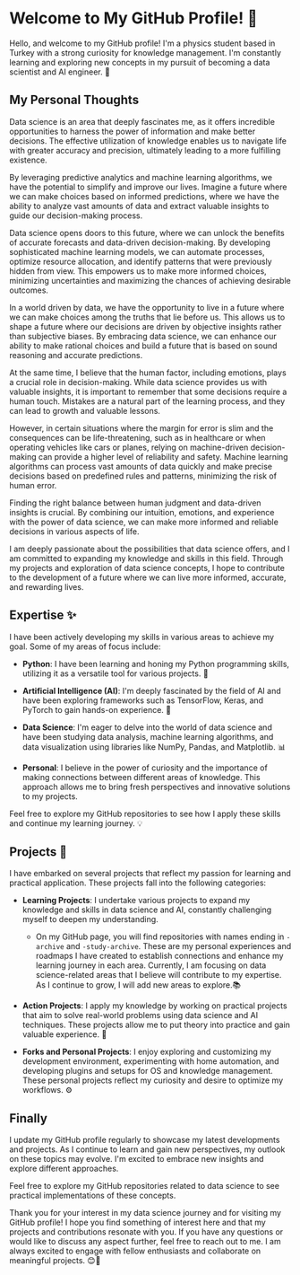 
# Welcome to My GitHub Profile! 👋

Hello, and welcome to my GitHub profile! I'm a physics student based in Turkey with a strong curiosity for knowledge management. I'm constantly learning and exploring new concepts in my pursuit of becoming a data scientist and AI engineer. 🚀

## My Personal Thoughts

Data science is an area that deeply fascinates me, as it offers incredible opportunities to harness the power of information and make better decisions. The effective utilization of knowledge enables us to navigate life with greater accuracy and precision, ultimately leading to a more fulfilling existence.

By leveraging predictive analytics and machine learning algorithms, we have the potential to simplify and improve our lives. Imagine a future where we can make choices based on informed predictions, where we have the ability to analyze vast amounts of data and extract valuable insights to guide our decision-making process.

Data science opens doors to this future, where we can unlock the benefits of accurate forecasts and data-driven decision-making. By developing sophisticated machine learning models, we can automate processes, optimize resource allocation, and identify patterns that were previously hidden from view. This empowers us to make more informed choices, minimizing uncertainties and maximizing the chances of achieving desirable outcomes.

In a world driven by data, we have the opportunity to live in a future where we can make choices among the truths that lie before us. This allows us to shape a future where our decisions are driven by objective insights rather than subjective biases. By embracing data science, we can enhance our ability to make rational choices and build a future that is based on sound reasoning and accurate predictions.

At the same time, I believe that the human factor, including emotions, plays a crucial role in decision-making. While data science provides us with valuable insights, it is important to remember that some decisions require a human touch. Mistakes are a natural part of the learning process, and they can lead to growth and valuable lessons.

However, in certain situations where the margin for error is slim and the consequences can be life-threatening, such as in healthcare or when operating vehicles like cars or planes, relying on machine-driven decision-making can provide a higher level of reliability and safety. Machine learning algorithms can process vast amounts of data quickly and make precise decisions based on predefined rules and patterns, minimizing the risk of human error.

Finding the right balance between human judgment and data-driven insights is crucial. By combining our intuition, emotions, and experience with the power of data science, we can make more informed and reliable decisions in various aspects of life.

I am deeply passionate about the possibilities that data science offers, and I am committed to expanding my knowledge and skills in this field. Through my projects and exploration of data science concepts, I hope to contribute to the development of a future where we can live more informed, accurate, and rewarding lives.

## Expertise ✨

I have been actively developing my skills in various areas to achieve my goal. Some of my areas of focus include:

- **Python**: I have been learning and honing my Python programming skills, utilizing it as a versatile tool for various projects. 🐍

- **Artificial Intelligence (AI)**: I'm deeply fascinated by the field of AI and have been exploring frameworks such as TensorFlow, Keras, and PyTorch to gain hands-on experience. 🤖

- **Data Science**: I'm eager to delve into the world of data science and have been studying data analysis, machine learning algorithms, and data visualization using libraries like NumPy, Pandas, and Matplotlib. 📊

- **Personal**: I believe in the power of curiosity and the importance of making connections between different areas of knowledge. This approach allows me to bring fresh perspectives and innovative solutions to my projects.

Feel free to explore my GitHub repositories to see how I apply these skills and continue my learning journey. 💡

## Projects 🚀

I have embarked on several projects that reflect my passion for learning and practical application. These projects fall into the following categories:

- **Learning Projects**: I undertake various projects to expand my knowledge and skills in data science and AI, constantly challenging myself to deepen my understanding. 
  - On my GitHub page, you will find repositories with names ending in `-archive` and `-study-archive`. These are my personal experiences and roadmaps I have created to establish connections and enhance my learning journey in each area. Currently, I am focusing on data science-related areas that I believe will contribute to my expertise. As I continue to grow, I will add new areas to explore.📚

- **Action Projects**: I apply my knowledge by working on practical projects that aim to solve real-world problems using data science and AI techniques. These projects allow me to put theory into practice and gain valuable experience. 💪

- **Forks and Personal Projects**: I enjoy exploring and customizing my development environment, experimenting with home automation, and developing plugins and setups for OS and knowledge management. These personal projects reflect my curiosity and desire to optimize my workflows. ⚙️

## Finally

I update my GitHub profile regularly to showcase my latest developments and projects. As I continue to learn and gain new perspectives, my outlook on these topics may evolve. I'm excited to embrace new insights and explore different approaches.

Feel free to explore my GitHub repositories related to data science to see practical implementations of these concepts.

Thank you for your interest in my data science journey and for visiting my GitHub profile! I hope you find something of interest here and that my projects and contributions resonate with you. If you have any questions or would like to discuss any aspect further, feel free to reach out to me. I am always excited to engage with fellow enthusiasts and collaborate on meaningful projects. 😊🚀







<!--
**EmreOzdemiroglu/EmreOzdemiroglu** is a ✨ _special_ ✨ repository because its `README.md` (this file) appears on your GitHub profile.

Here are some ideas to get you started:

- 🔭 I’m currently working on ...
- 🌱 I’m currently learning ...
- 👯 I’m looking to collaborate on ...
- 🤔 I’m looking for help with ...
- 💬 Ask me about ...
- 📫 How to reach me: ...
- 😄 Pronouns: ...
- ⚡ Fun fact: ...
-->
